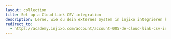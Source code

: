 ```yaml
---
layout: collection
title: Set up a Cloud Link CSV integration
description: Lerne, wie du dein externes System in injixo integrieren kannst, um aktuellste Daten für die Erstellung von Forecasts und Schichtplänen zu erhalten.
redirect_to:
  - https://academy.injixo.com/account/account-005-de-cloud-link-csv-integration
---
```

